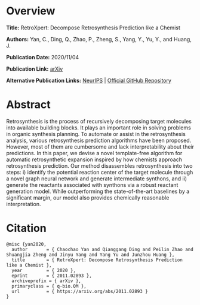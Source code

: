 # Overview
**Title:**
RetroXpert: Decompose Retrosynthesis Prediction like a Chemist

**Authors:**
Yan, C., Ding, Q., Zhao, P., Zheng, S., Yang, Y., Yu, Y., and Huang, J.

**Publication Date:**
2020/11/04

**Publication Link:**
[arXiv](https://arxiv.org/abs/2011.02893)

**Alternative Publication Links:**
[NeurIPS](https://proceedings.neurips.cc/paper/2020/hash/819f46e52c25763a55cc642422644317-Abstract.html) |
[Official GitHub Repository](https://github.com/uta-smile/RetroXpert)


# Abstract
Retrosynthesis is the process of recursively decomposing target molecules into available building blocks. 
It plays an important role in solving problems in organic synthesis planning. To automate or assist in the retrosynthesis analysis, various retrosynthesis prediction algorithms have been proposed. 
However, most of them are cumbersome and lack interpretability about their predictions. 
In this paper, we devise a novel template-free algorithm for automatic retrosynthetic expansion inspired by how chemists approach retrosynthesis prediction. 
Our method disassembles retrosynthesis into two steps: i) identify the potential reaction center of the target molecule through a novel graph neural network and generate intermediate synthons, and ii) generate the reactants associated with synthons via a robust reactant generation model. 
While outperforming the state-of-the-art baselines by a significant margin, our model also provides chemically reasonable interpretation.


# Citation
```
@misc {yan2020,
  author       = { Chaochao Yan and Qianggang Ding and Peilin Zhao and Shuangjia Zheng and Jinyu Yang and Yang Yu and Junzhou Huang },
  title        = { RetroXpert: Decompose Retrosynthesis Prediction like a Chemist },
  year         = { 2020 },
  eprint       = { 2011.02893 },
  archiveprefix = { arXiv },
  primaryclass = { q-bio.QM },
  url          = { https://arxiv.org/abs/2011.02893 }
}
```
